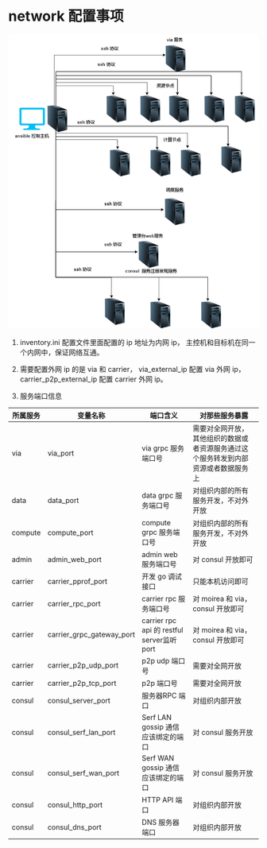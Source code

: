 # network 配置事项

![ansible](./img/ansible.png)

1. inventory.ini 配置文件里面配置的 ip 地址为内网 ip， 主控机和目标机在同一个内网中，保证网络互通。

2. 需要配置外网 ip 的是 via 和 carrier， via_external_ip 配置 via 外网 ip， carrier_p2p_external_ip 配置 carrier 外网 ip。

3. 服务端口信息
   
| 所属服务 | 变量名称  | 端口含义 | 对那些服务暴露 |
|  ----  | ----  |  ----  | ----  | 
|   via | via_port  |  via grpc 服务端口号  | 需要对全网开放，其他组织的数据或者资源服务通过这个服务转发到内部资源或者数据服务上 | 
|   data | data_port  |  data grpc 服务端口号  | 对组织内部的所有服务开发，不对外开放  | 
|  compute  | compute_port  |  compute grpc 服务端口号  | 对组织内部的所有服务开发，不对外开放  | 
|  admin  | admin_web_port  |  admin web 服务端口号  | 对 consul 开放即可  | 
|  carrier  | carrier_pprof_port  |  开发 go 调试接口  | 只能本机访问即可  | 
|  carrier  | carrier_rpc_port  | carrier rpc 服务端口号   |  对  moirea 和 via， consul 开放即可  |
|  carrier  | carrier_grpc_gateway_port  | carrier rpc api 的 restful server监听port  | 对  moirea 和 via， consul 开放即可  |
|  carrier  | carrier_p2p_udp_port  |  p2p udp 端口号  | 需要对全网开放  |
|  carrier  | carrier_p2p_tcp_port  |  p2p  端口号  | 需要对全网开放  |
|  consul  | consul_server_port  | 服务器RPC 端口   |  对组织内部开放 |
|  consul  | consul_serf_lan_port  | Serf LAN gossip 通信应该绑定的端口 | 对 consul 服务开放  |
|  consul  | consul_serf_wan_port  |  Serf WAN gossip 通信应该绑定的端口  | 对 consul 服务开放  |
|  consul  | consul_http_port  | HTTP API 端口  | 对组织内部开放  |
|  consul  | consul_dns_port  | DNS 服务器端口  | 对组织内部开放  |

